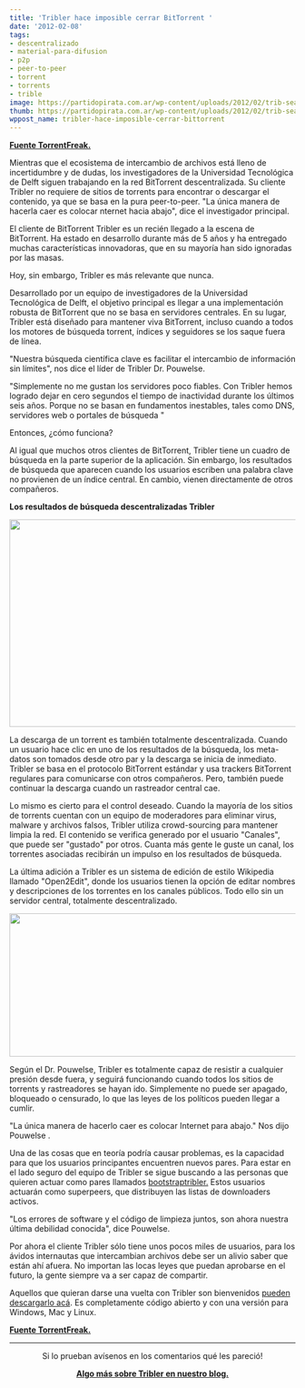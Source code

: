 ```yaml
---
title: 'Tribler hace imposible cerrar BitTorrent '
date: '2012-02-08'
tags:
- descentralizado
- material-para-difusion
- p2p
- peer-to-peer
- torrent
- torrents
- trible
image: https://partidopirata.com.ar/wp-content/uploads/2012/02/trib-search.jpg
thumb: https://partidopirata.com.ar/wp-content/uploads/2012/02/trib-search-150x150.jpg
wppost_name: tribler-hace-imposible-cerrar-bittorrent
---
```


<strong><a href="https://torrentfreak.com/tribler-makes-bittorrent-impossible-to-shut-down-120208/" target="_blank">Fuente TorrentFreak.</a></strong>

Mientras que el ecosistema de intercambio de archivos está lleno de incertidumbre y de dudas, los investigadores de la Universidad Tecnológica de Delft siguen trabajando en la red BitTorrent descentralizada. Su cliente Tribler no requiere de sitios de torrents para encontrar o descargar el contenido, ya que se basa en la pura peer-to-peer. "La única manera de hacerla caer es colocar nternet hacia abajo", dice el investigador principal.

El cliente de BitTorrent Tribler es un recién llegado a la escena de BitTorrent. Ha estado en desarrollo durante más de 5 años y ha entregado muchas características innovadoras, que en su mayoría han sido ignoradas por las masas.

Hoy, sin embargo, Tribler es más relevante que nunca.

Desarrollado por un equipo de investigadores de la Universidad Tecnológica de Delft, el objetivo principal es llegar a una implementación robusta de BitTorrent que no se basa en servidores centrales. En su lugar, Tribler está diseñado para mantener viva BitTorrent, incluso cuando a todos los motores de búsqueda torrent, índices y seguidores se los saque fuera de línea.

"Nuestra búsqueda científica clave es facilitar el intercambio de información sin límites", nos dice el líder de Tribler Dr. Pouwelse.

"Simplemente no me gustan los servidores poco fiables. Con Tribler hemos logrado dejar en cero segundos el tiempo de inactividad durante los últimos seis años. Porque no se basan en fundamentos inestables, tales como DNS, servidores web o portales de búsqueda "

Entonces, ¿cómo funciona?

Al igual que muchos otros clientes de BitTorrent, Tribler tiene un cuadro de búsqueda en la parte superior de la aplicación. Sin embargo, los resultados de búsqueda que aparecen cuando los usuarios escriben una palabra clave no provienen de un índice central. En cambio, vienen directamente de otros compañeros.

<strong>Los resultados de búsqueda descentralizadas Tribler</strong>

<a href="https://partidopirata.com.ar/wp-content/uploads/2012/02/trib-search.jpg"><img class="aligncenter size-full wp-image-3109" title="Búsqueda con Tribler" src="https://partidopirata.com.ar/wp-content/uploads/2012/02/trib-search.jpg" alt="" width="525" height="365" /></a>

La descarga de un torrent es también totalmente descentralizada. Cuando un usuario hace clic en uno de los resultados de la búsqueda, los meta-datos son tomados desde otro par y la descarga se inicia de inmediato. Tribler se basa en el protocolo BitTorrent estándar y usa trackers BitTorrent regulares para comunicarse con otros compañeros. Pero, también puede continuar la descarga cuando un rastreador central cae.

Lo mismo es cierto para el control deseado. Cuando la mayoría de los sitios de torrents cuentan con un equipo de moderadores para eliminar virus, malware y archivos falsos, Tribler utiliza crowd-sourcing para mantener limpia la red. El contenido se verifica generado por el usuario "Canales", que puede ser "gustado" por otros. Cuanta más gente le guste un canal, los torrentes asociadas recibirán un impulso en los resultados de búsqueda.

La última adición a Tribler es un sistema de edición de estilo Wikipedia llamado "Open2Edit", donde los usuarios tienen la opción de editar nombres y descripciones de los torrentes en los canales públicos. Todo ello sin un servidor central, totalmente descentralizado.

<a href="https://partidopirata.com.ar/wp-content/uploads/2012/02/tribler-edit.jpg"><img class="aligncenter size-full wp-image-3110" title="Editor Trible" src="https://partidopirata.com.ar/wp-content/uploads/2012/02/tribler-edit.jpg" alt="" width="525" height="252" /></a>

Según el Dr. Pouwelse, Tribler es totalmente capaz de resistir a cualquier presión desde fuera, y seguirá funcionando cuando todos los sitios de torrents y rastreadores se hayan ido. Simplemente no puede ser apagado, bloqueado o censurado, lo que las leyes de los políticos pueden llegar a cumlir.

"La única manera de hacerlo caer es colocar Internet para abajo." Nos dijo Pouwelse .

Una de las cosas que en teoría podría causar problemas, es la capacidad para que los usuarios principantes encuentren nuevos pares. Para estar en el lado seguro del equipo de Tribler se sigue buscando a las personas que quieren actuar como pares llamados <a href="http://www.tribler.org/BootstrapTribler" target="_blank">bootstraptribler.</a> Estos usuarios actuarán como superpeers, que distribuyen las listas de downloaders activos.

"Los errores de software y el código de limpieza juntos, son ahora nuestra última debilidad conocida", dice Pouwelse.

Por ahora el cliente Tribler sólo tiene unos pocos miles de usuarios, para los ávidos internautas que intercambian archivos debe ser un alivio saber que están ahí afuera. No importan las locas leyes que puedan aprobarse en el futuro, la gente siempre va a ser capaz de compartir.

Aquellos que quieran darse una vuelta con Tribler son bienvenidos <a href="http://dl.tribler.org/" target="_blank">pueden descargarlo acá</a>. Es completamente código abierto y con una versión para Windows, Mac y Linux.

<strong><a href="https://torrentfreak.com/tribler-makes-bittorrent-impossible-to-shut-down-120208/" target="_blank">Fuente TorrentFreak.</a></strong>

<hr />
<p style="text-align: center;">Si lo prueban avísenos en los comentarios qué les pareció!</p>
<p style="text-align: center;"><strong><a href="https://partidopirata.com.ar/4597/los-investigadores-liberan-a-un-cliente-de-bittorrent-anonimo">Algo más sobre Tribler en nuestro blog.</a></strong></p>
